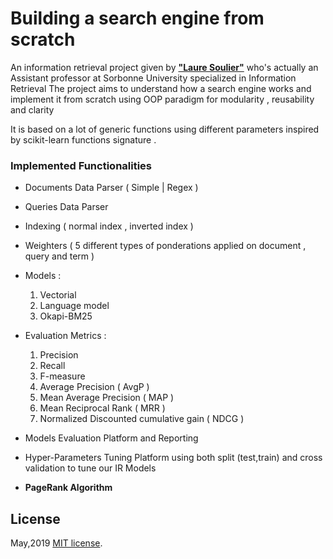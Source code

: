 # Building a search engine from scratch

An information retrieval project given by [**"Laure Soulier"**](http://www-connex.lip6.fr/~soulier/content/about.html) who's actually an Assistant professor at Sorbonne University specialized in Information Retrieval 
The project aims to understand how a search engine works and implement it from scratch using OOP paradigm for modularity , reusability and clarity

It is based on a lot of generic functions using different parameters inspired by scikit-learn functions signature .

### Implemented Functionalities 

- Documents Data Parser ( Simple | Regex ) 
- Queries Data Parser
- Indexing ( normal index , inverted index )
- Weighters ( 5 different types of ponderations applied on document , query and term )
- Models : 
  1. Vectorial
  2. Language model
  3. Okapi-BM25 

- Evaluation Metrics :
  1. Precision
  2. Recall
  3. F-measure
  4. Average Precision ( AvgP )
  5. Mean Average Precision ( MAP )
  6. Mean Reciprocal Rank ( MRR )
  7. Normalized Discounted cumulative gain ( NDCG )

- Models Evaluation Platform and Reporting
- Hyper-Parameters Tuning Platform using both split (test,train) and cross validation to tune our IR Models

- **PageRank Algorithm** 


## License
May,2019
[MIT license](http://opensource.org/licenses/MIT).
